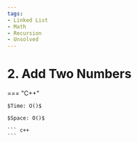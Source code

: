 ```yaml
---
tags:
- Linked List
- Math
- Recursion
- Unsolved
---
```



# 2. Add Two Numbers

=== "C++"

    $Time: O()$

    $Space: O()$

    ``` c++
    ```